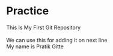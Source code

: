# Practice
This Is My First Git Repository\
<br> We can use this for adding it on next line </br>
My name is Pratik Gitte
